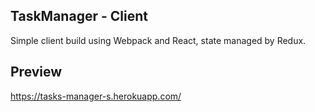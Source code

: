 ## TaskManager - Client

Simple client build using Webpack and React, state managed by Redux.

## Preview

https://tasks-manager-s.herokuapp.com/
